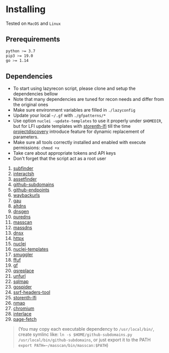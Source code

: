 # Installing
Tested on `MacOS` and `Linux`

## Prerequirements
```bash
python >= 3.7
pip3 >= 19.0
go >= 1.14
```

## Dependencies
- To start using lazyrecon script, please clone and setup the dependencies bellow
- Note that many dependencies are tuned for recon needs and differ from the original ones
- Make sure environment variables are filled in `./lazyconfig`
- Update your local `~/.gf` with `./gfpatterns/*`
- Use option `nuclei -update-templates` to use it properly under `$HOMEDIR`, but for LFI update templates with [storenth-lfi](https://github.com/storenth/nuclei-templates/blob/master/vulnerabilities/other/storenth-lfi.yaml) till the time [projectdiscovery](https://github.com/projectdiscovery) introduce feature for dynamic replacement of parameters.
- Make sure all tools correctly installed and enabled with execute permissions: `chmod +x`
- Take care about appropriate tokens and API keys
- Don't forget that the script act as a root user
1. [subfinder](https://github.com/projectdiscovery/subfinder)
2. [interactsh](https://github.com/projectdiscovery/interactsh)
3. [assetfinder](https://github.com/tomnomnom/assetfinder)
4. [github-subdomains](https://github.com/storenth/github-search/blob/master/github-subdomains.py)
5. [github-endpoints](https://github.com/storenth/github-search/blob/master/github-endpoints.py)
6. [waybackurls](https://github.com/tomnomnom/waybackurls)
7. [gau](https://github.com/lc/gau)
8. [altdns](https://github.com/infosec-au/altdns)
9. [dnsgen](https://github.com/ProjectAnte/dnsgen/)
10. [puredns](github.com/d3mondev/puredns)
11. [masscan](https://github.com/robertdavidgraham/masscan)
11. [massdns](https://github.com/blechschmidt/massdns)
12. [dnsx](https://github.com/projectdiscovery/dnsx)
13. [httpx](https://github.com/projectdiscovery/httpx)
14. [nuclei](https://github.com/projectdiscovery/nuclei)
15. [nuclei-templates](https://github.com/storenth/nuclei-templates)
16. [smuggler](https://github.com/storenth/requestsmuggler)
17. [ffuf](https://github.com/ffuf/ffuf)
18. [gf](https://github.com/tomnomnom/gf)
19. [qsreplace](https://github.com/tomnomnom/qsreplace)
20. [unfurl](https://github.com/tomnomnom/unfurl)
21. [sqlmap](https://github.com/sqlmapproject/sqlmap)
22. [gospider](https://github.com/jaeles-project/gospider)
23. [ssrf-headers-tool](https://github.com/storenth/Bug-Bounty-Toolz/blob/master/ssrf.py)
24. [storenth-lfi](https://github.com/storenth/nuclei-templates/blob/master/vulnerabilities/other/storenth-lfi.yaml)
25. [nmap](https://nmap.org/download.html)
26. [chromium](https://github.com/storenth/chromium-latest-linux.git)
27. [interlace](https://github.com/codingo/Interlace.git)
28. [page-fetch](https://github.com/detectify/page-fetch)

> (You may copy each executable dependency to `/usr/local/bin/`, create symlinc like: `ln -s $HOME/github-subdomains.py /usr/local/bin/github-subdomains`, or just export it to the PATH `export PATH=~/masscan/bin/masscan:$PATH`)

